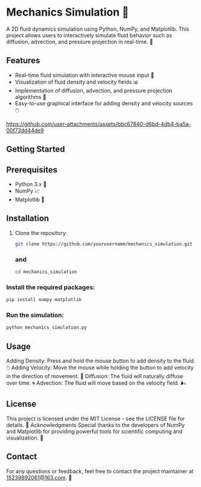 # Mechanics Simulation 🌊

A 2D fluid dynamics simulation using Python, NumPy, and Matplotlib. This project allows users to interactively simulate fluid behavior such as diffusion, advection, and pressure projection in real-time. 🚀

## Features
- Real-time fluid simulation with interactive mouse input 🎨
- Visualization of fluid density and velocity fields 📊
- Implementation of diffusion, advection, and pressure projection algorithms 🧪
- Easy-to-use graphical interface for adding density and velocity sources 🖱️

https://github.com/user-attachments/assets/bbc67840-d6bd-4db4-ba5a-00f73dd44de9

## Getting Started

## Prerequisites
- Python 3.x 🐍
- NumPy 📈
- Matplotlib 🎨

## Installation
1. Clone the repository:
   ```bash
   git clone https://github.com/yourusername/mechanics_simulation.git
   ```
   ### and
   ```bash
   cd mechanics_simulation
### Install the required packages:
```bash
pip install numpy matplotlib

```
### Run the simulation:
```bash
python mechanics simulation.py
```
## Usage
Adding Density: Press and hold the mouse button to add density to the fluid. 🖱️
Adding Velocity: Move the mouse while holding the button to add velocity in the direction of movement. 🚀
Diffusion: The fluid will naturally diffuse over time. 🌀
Advection: The fluid will move based on the velocity field. 🌬️

## License
This project is licensed under the MIT License - see the LICENSE file for details. 📜
Acknowledgments
Special thanks to the developers of NumPy and Matplotlib for providing powerful tools for scientific computing and visualization. 🙏

## Contact
For any questions or feedback, feel free to contact the project maintainer at  15239892061@163.com. 📧
